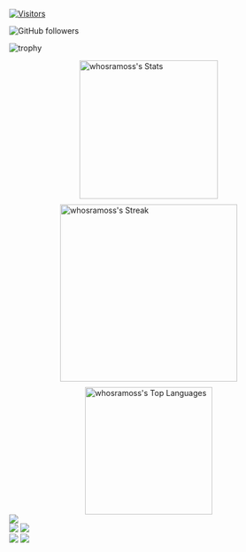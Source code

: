 [![Visitors](https://api.visitorbadge.io/api/visitors?path=whosramoss%2Fgithub-visitors-badge&countColor=%23263759)](https://visitorbadge.io/status?path=whosramoss%2Fgithub-visitors-badge)

![GitHub followers](https://img.shields.io/github/followers/whosramoss?style=social)

![trophy](https://github-profile-trophy.vercel.app/?username=whosramoss&theme=dark&column=6&margin-w=6&margin-h=6&no-bg=true&no-frame=true)

<div align="left" style="display: flex; justify-content: center; align-items: center; gap: 10px; flex-wrap: wrap;">
  <img src="https://github-readme-stats.vercel.app/api?username=whosramoss&theme=dark&show_icons=true&hide_border=true&count_private=true" alt="whosramoss's Stats" style="width: 250px;" />

  <img src="https://github-readme-streak-stats.herokuapp.com/?user=whosramoss&theme=dark&hide_border=true" alt="whosramoss's Streak" style="width: 320px;" />

  <img src="https://github-readme-stats.vercel.app/api/top-langs/?username=whosramoss&theme=dark&show_icons=true&hide_border=true&layout=compact" alt="whosramoss's Top Languages" style="width: 230px;" />
</div>

<img src="http://github-profile-summary-cards.vercel.app/api/cards/profile-details?username=whosramoss&theme=dark"/>

<div>
  <img src="http://github-profile-summary-cards.vercel.app/api/cards/repos-per-language?username=whosramoss&theme=dark"/>
  <img src="http://github-profile-summary-cards.vercel.app/api/cards/most-commit-language?username=whosramoss&theme=dark"/>
</div>

<div>
  <img src="http://github-profile-summary-cards.vercel.app/api/cards/stats?username=whosramoss&theme=dark"/>
  <img src="http://github-profile-summary-cards.vercel.app/api/cards/productive-time?username=whosramoss&theme=dark&utcOffset=8"/>
</div>


